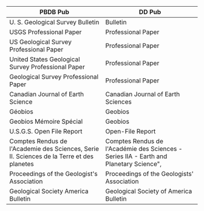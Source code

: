 

PBDB Pub| DD Pub
---------- | ----------
U. S. Geological Survey Bulletin | Bulletin
USGS Professional Paper | Professional Paper
US Geological Survey Professional Paper | Professional Paper
United States Geological Survey Professional Paper | Professional Paper
Geological Survey Professional Paper | Professional Paper
Canadian Journal of Earth Science | Canadian Journal of Earth Sciences
Géobios | Geobios
Geobios Mémoire Spécial | Geobios
U.S.G.S. Open File Report | Open-File Report
Comptes Rendus de l'Academie des Sciences, Serie II. Sciences de la Terre et des planetes | Comptes Rendus de l'Académie des Sciences - Series IIA - Earth and Planetary Science",
Proceedings of the Geologist's Association | Proceedings of the Geologists' Association
Geological Society America Bulletin | Geological Society of America Bulletin

